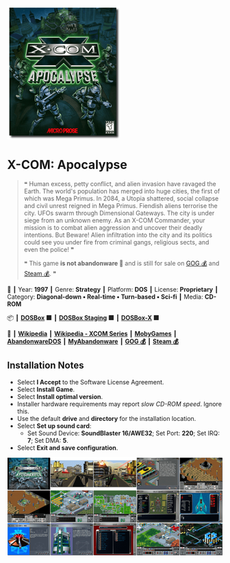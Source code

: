 ![](Thumbnail.png "application-thumbnail")

# X-COM: Apocalypse

> ❝ Human excess, petty conflict, and alien invasion have ravaged the Earth. The world's population has merged into huge cities, the first of which was Mega Primus. In 2084, a Utopia shattered, social collapse and civil unrest reigned in Mega Primus. Fiendish aliens terrorise the city. UFOs swarm through Dimensional Gateways. The city is under siege from an unknown enemy. As an X-COM Commander, your mission is to combat alien aggression and uncover their deadly intentions. But Beware! Alien infiltration into the city and its politics could see you under fire from criminal gangs, religious sects, and even the police! ❞
>
> ❝ This game **is not abandonware 🚫** and is still for sale on [GOG 💰](https://www.gog.com/en/game/xcom_apocalypse) and [Steam 💰](https://store.steampowered.com/app/7660/XCOM_Apocalypse/). ❞
>

📌 ┃ Year: **1997** ┃ Genre: **Strategy** ┃ Platform: **DOS** ┃ License: **Proprietary** ┃ Category: **Diagonal-down • Real-time • Turn-based • Sci-fi** ┃ Media: **CD-ROM** 

📦 ┃ **[DOSBox](https://www.dosbox.com/) 🟩** ┃ **[DOSBox Staging](https://dosbox-staging.github.io/) 🟩** ┃ **[DOSBox-X](https://dosbox-x.com/) 🟩** 

📎 ┃ **[Wikipedia](https://en.wikipedia.org/wiki/X-COM:_Apocalypse)** ┃ **[Wikipedia - XCOM Series](https://en.wikipedia.org/wiki/XCOM)** ┃ **[MobyGames](https://www.mobygames.com/game/349/x-com-apocalypse/)** ┃ **[AbandonwareDOS](https://www.abandonwaredos.com/abandonware-game.php?abandonware=X-COM%3A+Apocalypse&gid=2178)** ┃ **[MyAbandonware](https://www.myabandonware.com/game/x-com-apocalypse-cxz)** ┃ **[GOG 💰](https://www.gog.com/en/game/xcom_apocalypse)** ┃ **[Steam 💰](https://store.steampowered.com/app/7660/XCOM_Apocalypse/)** 

## Installation Notes
- Select **I Accept** to the Software License Agreement.
- Select **Install Game**.
- Select **Install optimal version**.
- Installer hardware requirements may report *slow CD-ROM speed*. Ignore this.
- Use the default **drive** and **directory** for the installation location.
- Select **Set up sound card**:
  - Set Sound Device: **SoundBlaster 16/AWE32**; Set Port: **220**; Set IRQ: **7**; Set DMA: **5**.
- Select **Exit and save configuration**.

![](Montage.png "X-COM: Apocalypse")

